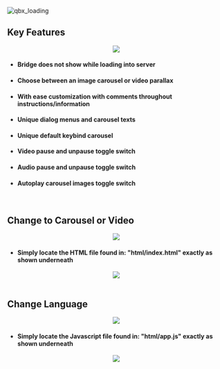 ![qbx_loading](.github/images/qbx_loading.png)

## Key Features
<div align="middle">
    <img width="auto" src=".github/images/key_features.png"/>
</div>

* #### Bridge does not show while loading into server
* #### Choose between an image carousel or video parallax
* #### With ease customization with comments throughout instructions/information
* #### Unique dialog menus and carousel texts
* #### Unique default keybind carousel
* #### Video pause and unpause toggle switch
* #### Audio pause and unpause toggle switch
* #### Autoplay carousel images toggle switch

<br>

## Change to Carousel or Video
<div align="middle">
    <img width="auto" src=".github/images/carousel.png"/>
</div>

* #### Simply locate the HTML file found in: "html/index.html" exactly as shown underneath

<div align="middle">
    <img width="auto" src=".github/images/change_images.gif"/>
</div>

<br>

## Change Language
<div align="middle">
    <img width="auto" src=".github/images/change_language.png"/>
</div>

* #### Simply locate the Javascript file found in: "html/app.js" exactly as shown underneath

<div align="middle">
    <img width="auto" src=".github/images/change_language.gif"/>
</div>

